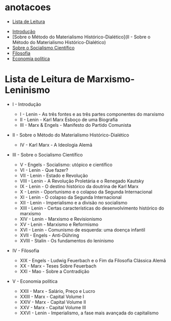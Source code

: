 # anotacoes

* [Lista de Leitura](#Lista-de-Leitura-de-Marxismo-Leninismo)

 - [Introdução](#I---Introdução)
 - [Sobre o Método do Materialismo Histórico-Dialético](II - Sobre o Método do Materialismo Histórico-Dialético)
 - [Sobre o Socialismo Científico](III_-_Sobre_o_Socialismo_Científico)
 - [Filosofia](IV_-_Filosofia)
 - [Economia política](V_-_Economia_política)

# Lista de Leitura de Marxismo-Leninismo
* I - Introdução
    - I - Lenin - As três fontes e as três partes componentes do marxismo 
    - II - Lenin - Karl Marx Esboço de uma Biografia 
    - III - Marx & Engels - Manifesto do Partido Comunista
 * II - Sobre o Método do Materialismo Histórico-Dialético
    - IV - Karl Marx - A Ideologia Alemã
 * III - Sobre o Socialismo Científico
    - V - Engels - Socialismo: utópico e científico 
    - VI - Lenin - Que fazer?
    - VII - Lenin - Estado e Revolução
    - VIII - Lenin - A Revolução Proletária e o Renegado Kautsky
    - IX - Lenin - O destino histórico da doutrina de Karl Marx
    - X - Lenin - Oportunismo e o colapso da Segunda Internacional 
    - XI - Lenin - O colapso da Segunda Internacional 
    - XII - Lenin - Imperialismo e a divisão no socialismo
    - XIII - Lenin - Certas características do desenvolvimento histórico do marxismo
    - XIV - Lenin - Marxismo e Revisionismo 
    - XV - Lenin - Marxismo e Reformismo 
    - XVI - Lenin - Comunismo de esquerda: uma doença infantil
    - XVII - Engels - Anti-Dühring
    - XVIII - Stalin - Os fundamentos do leninismo

 * IV - Filosofia
    - XIX - Engels - Ludwig Feuerbach e o Fim da Filosofia Clássica Alemã
    - XX - Marx - Teses Sobre Feuerbach
    - XXI - Mao - Sobre a Contradição
 * V - Economia política
    - XXII - Marx - Salário, Preço e Lucro
    - XXIII - Marx - Capital Volume I
    - XXIV - Marx - Capital Volume II
    - XXV - Marx - Capital Volume III
    - XXVI - Lenin - Imperialismo, a fase mais avançada do capitalismo
